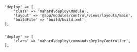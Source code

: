 		'deploy' => [
			'class' => 'nahard\deploy\Module',
			'layout' => '@app/modules/control/views/layouts/main',
			'buildFile' => 'build/build.xml',
		], 


        'deploy' => [
			'class' => 'nahard\deploy\commands\DeployController',
        ],
